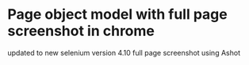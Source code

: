 # Page object model with full page screenshot in chrome 
updated to new selenium version 4.10
full page screenshot using Ashot
